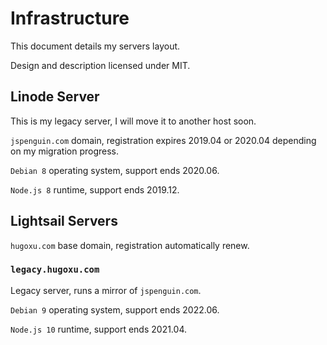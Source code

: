 # Infrastructure

This document details my servers layout.

Design and description licensed under MIT.

## Linode Server

This is my legacy server, I will move it to another host soon.

`jspenguin.com` domain, registration expires 2019.04 or 2020.04 depending on my
migration progress.

`Debian 8` operating system, support ends 2020.06.

`Node.js 8` runtime, support ends 2019.12.

## Lightsail Servers

`hugoxu.com` base domain, registration automatically renew.

### `legacy.hugoxu.com`

Legacy server, runs a mirror of `jspenguin.com`.

`Debian 9` operating system, support ends 2022.06.

`Node.js 10` runtime, support ends 2021.04.
